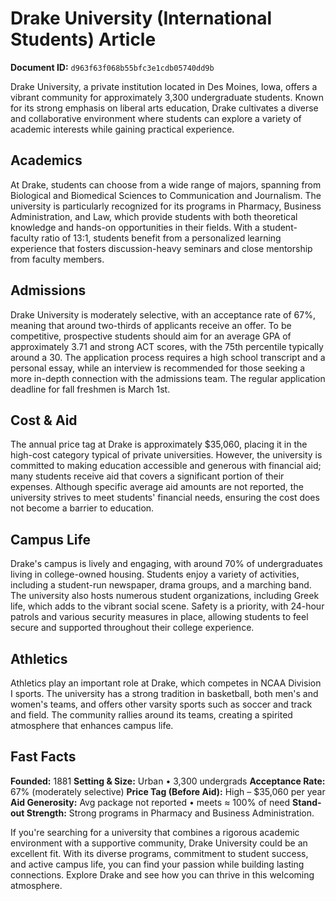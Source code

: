 # Drake University (International Students) Article

**Document ID:** `d963f63f068b55bfc3e1cdb05740dd9b`

Drake University, a private institution located in Des Moines, Iowa, offers a vibrant community for approximately 3,300 undergraduate students. Known for its strong emphasis on liberal arts education, Drake cultivates a diverse and collaborative environment where students can explore a variety of academic interests while gaining practical experience.

## Academics
At Drake, students can choose from a wide range of majors, spanning from Biological and Biomedical Sciences to Communication and Journalism. The university is particularly recognized for its programs in Pharmacy, Business Administration, and Law, which provide students with both theoretical knowledge and hands-on opportunities in their fields. With a student-faculty ratio of 13:1, students benefit from a personalized learning experience that fosters discussion-heavy seminars and close mentorship from faculty members.

## Admissions
Drake University is moderately selective, with an acceptance rate of 67%, meaning that around two-thirds of applicants receive an offer. To be competitive, prospective students should aim for an average GPA of approximately 3.71 and strong ACT scores, with the 75th percentile typically around a 30. The application process requires a high school transcript and a personal essay, while an interview is recommended for those seeking a more in-depth connection with the admissions team. The regular application deadline for fall freshmen is March 1st.

## Cost & Aid
The annual price tag at Drake is approximately $35,060, placing it in the high-cost category typical of private universities. However, the university is committed to making education accessible and generous with financial aid; many students receive aid that covers a significant portion of their expenses. Although specific average aid amounts are not reported, the university strives to meet students' financial needs, ensuring the cost does not become a barrier to education.

## Campus Life
Drake's campus is lively and engaging, with around 70% of undergraduates living in college-owned housing. Students enjoy a variety of activities, including a student-run newspaper, drama groups, and a marching band. The university also hosts numerous student organizations, including Greek life, which adds to the vibrant social scene. Safety is a priority, with 24-hour patrols and various security measures in place, allowing students to feel secure and supported throughout their college experience.

## Athletics
Athletics play an important role at Drake, which competes in NCAA Division I sports. The university has a strong tradition in basketball, both men's and women's teams, and offers other varsity sports such as soccer and track and field. The community rallies around its teams, creating a spirited atmosphere that enhances campus life.

## Fast Facts
**Founded:** 1881
**Setting & Size:** Urban • 3,300 undergrads
**Acceptance Rate:** 67% (moderately selective)
**Price Tag (Before Aid):** High – $35,060 per year
**Aid Generosity:** Avg package not reported • meets ≈ 100% of need
**Stand-out Strength:** Strong programs in Pharmacy and Business Administration.

If you're searching for a university that combines a rigorous academic environment with a supportive community, Drake University could be an excellent fit. With its diverse programs, commitment to student success, and active campus life, you can find your passion while building lasting connections. Explore Drake and see how you can thrive in this welcoming atmosphere.

